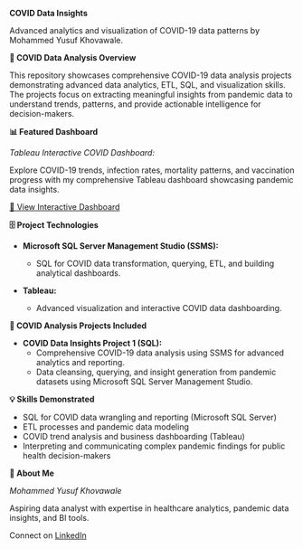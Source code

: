**COVID Data Insights**

Advanced analytics and visualization of COVID-19 data patterns by Mohammed Yusuf Khovawale.

**🚀 COVID Data Analysis Overview**

This repository showcases comprehensive COVID-19 data analysis projects demonstrating advanced data analytics, ETL, SQL, and visualization skills. The projects focus on extracting meaningful insights from pandemic data to understand trends, patterns, and provide actionable intelligence for decision-makers.

**📊 Featured Dashboard**

*Tableau Interactive COVID Dashboard:*

Explore COVID-19 trends, infection rates, mortality patterns, and vaccination progress with my comprehensive Tableau dashboard showcasing pandemic data insights.

[🔗 View Interactive Dashboard](https://public.tableau.com/app/profile/mohammed.yusuf.khovawale/viz/shared/Y99X4M7H9)

**🗄️ Project Technologies**

- **Microsoft SQL Server Management Studio (SSMS):**
  - SQL for COVID data transformation, querying, ETL, and building analytical dashboards.

- **Tableau:**
  - Advanced visualization and interactive COVID data dashboarding.

**📁 COVID Analysis Projects Included**

- **COVID Data Insights Project 1 (SQL):**
  - Comprehensive COVID-19 data analysis using SSMS for advanced analytics and reporting.
  - Data cleansing, querying, and insight generation from pandemic datasets using Microsoft SQL Server Management Studio.

**💡 Skills Demonstrated**

- SQL for COVID data wrangling and reporting (Microsoft SQL Server)
- ETL processes and pandemic data modeling
- COVID trend analysis and business dashboarding (Tableau)
- Interpreting and communicating complex pandemic findings for public health decision-makers

**👤 About Me**

*Mohammed Yusuf Khovawale*

Aspiring data analyst with expertise in healthcare analytics, pandemic data insights, and BI tools.

Connect on [LinkedIn](https://www.linkedin.com/in/yusuf-khovawale/)
